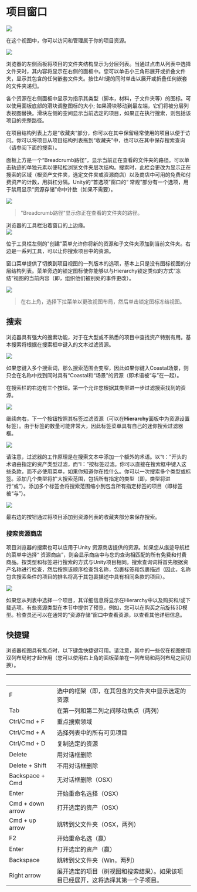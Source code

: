 # 项目窗口  

![](https://i.imgur.com/JMEaCMo.png)  
  
在这个视图中，你可以访问和管理属于你的项目资源。  

![](https://i.imgur.com/u6RuRQz.png)  

浏览器的左侧面板将项目的文件夹结构显示为分层列表。当通过点击从列表中选择文件夹时，其内容将显示在右侧的面板中。您可以单击小三角形展开或折叠文件夹，显示其包含的任何嵌套文件夹。按住Alt键的同时单击以展开或折叠任何嵌套的文件夹递归。  

各个资源在右侧面板中显示为指示其类型（脚本，材料，子文件夹等）的图标。可以使用面板底部的滑块调整图标的大小; 如果滑块移动到最左端，它们将被分层列表视图替换。滑块左侧的空间显示当前选定的项目，如果正在执行搜索，则包括该项目的完整路径。  

在项目结构列表上方是“收藏夹”部分，你可以在其中保留经常使用的项目以便于访问。你可以将项目从项目结构列表拖到“收藏夹”中，也可以在其中保存搜索查询（请参阅下面的搜索）。  

面板上方是一个“Breadcrumb路径”，显示当前正在查看的文件夹的路径。可以单击轨迹的单独元素以便轻松浏览文件夹层次结构。搜索时，此栏会更改为显示正在搜索的区域（根资产文件夹，选定文件夹或资源商店）以及商店中可用的免费和付费资产的计数，用斜杠分隔。Unity的“首选项”窗口的“ 常规”部分有一个选项，用于禁用显示“资源存储”命中计数（如果不需要）。  

![](https://i.imgur.com/9UOQ4TR.png)  
> "Breadcrumb路径"显示你正在查看的文件夹的路径。  

浏览器的工具栏沿着窗口的上边缘。  
![](https://i.imgur.com/4kCwBWf.png)  
   
位于工具栏左侧的"创建"菜单允许你将新的资源和子文件夹添加到当前文件夹。右边是一系列工具，可以让你搜索项目中的资源。  

窗口菜单提供了切换到项目视图的一列版本的选项，基本上只是没有图标视图的分层结构列表。菜单旁边的锁定图标使你能够以与Hierarchy锁定类似的方式“冻结”视图的当前内容（即，组织他们被别处的事件更改）。  

![](https://i.imgur.com/dI6ilkN.png)  
> 在右上角，选择下拉菜单以更改视图布局，然后单击锁定图标冻结视图。  

## 搜索

浏览器具有强大的搜索功能，对于在大型或不熟悉的项目中查找资产特别有用。基本搜索将根据在搜索框中键入的文本过滤资源。  

![](https://i.imgur.com/LO1cAFW.png)  

如果您键入多个搜索词，那么搜索范围会变窄，因此如果你键入Coastal场景，则只会在名称中找到同时具有“Coastal和“场景”的资源（即术语被“与”在一起）。

在搜索栏的右边有三个按钮。第一个允许您根据其类型进一步过滤搜索找到的资源。  

![](https://i.imgur.com/4RJ9rIb.png)  

继续向右，下一个按钮按照其标签过滤资源（可以在**Hierarchy**面板中为资源设置标签）。由于标签的数量可能非常大，因此标签菜单具有自己的迷你搜索过滤器框。  

![](https://i.imgur.com/lkfljNF.png)  

请注意，过滤器的工作原理是在搜索文本中添加一个额外的术语。以“t：”开头的术语由指定的资产类型过滤，而“l：”按标签过滤。你可以直接在搜索框中键入这些条款，而不必使用菜单，如果你知道你在找什么。你可以一次搜索多个类型或标签。添加几个类型将扩大搜索范围，包括所有指定的类型（即，类型将进行“或”）。添加多个标签会将搜索范围缩小到包含所有指定标签的项目（即标签被“与”）。  

![](https://i.imgur.com/G7JYoYC.png)  

最右边的按钮通过将项目添加到资源列表的收藏夹部分来保存搜索。  

### 搜索资源商店  

项目浏览器的搜索也可以应用于Unity 资源商店提供的资源。如果您从痕迹导航栏的菜单中选择“ 资源商店”，则会显示商店中与您的查询相匹配的所有免费和付费商品。按类型和标签进行搜索的方式与Unity项目相同。搜索查询词将首先根据资产名称进行检查，然后按照该顺序检查包名称，包裹标签和包裹描述（因此，名称包含搜索条件的项目的排名将高于其包裹描述中具有相同条款的项目）。  

![](https://i.imgur.com/tUn2Psf.png)  

如果您从列表中选择一个项目，其详细信息将显示在Hierarchy中以及购买和/或下载选项。有些资源类型在本节中提供了预览，例如，您可以在购买之前旋转3D模型。检查员还可以在通常的“资源存储”窗口中查看资源，以查看其他详细信息。  

## 快捷键  

浏览器视图具有焦点时，以下键盘快捷键可用。请注意，其中的一些仅在视图使用双列布局时才起作用（您可以使用右上角的面板菜单在一列布局和两列布局之间切换）。  

| &nbsp;|&nbsp; |  
|---|---|  
|F|选中的框架（即，在其包含的文件夹中显示选定的资源|
|Tab|在第一列和第二列之间移动焦点（两列）|
|Ctrl/Cmd + F|重点搜索领域|
|Ctrl/Cmd + A|选择列表中的所有可见项目|
|Ctrl/Cmd + D|复制选定的资源|
|Delete|用对话框删除|
|Delete + Shift|不用对话框删除|
|Backspace + Cmd|无对话框删除（OSX）|
|Enter|开始重命名选择（OSX）|
|Cmd + down arrow|打开选定的资产（OSX）|
|Cmd + up arrow|跳转到父文件夹（OSX，两列）|
|F2|开始重命名选（赢）|
|Enter|打开选定的资产（赢）|
|Backspace|跳转到父文件夹（Win，两列）|
|Right arrow|展开选定的项目（树视图和搜索结果）。如果该项目已经展开，这将选择其第一个子项目。|
  
